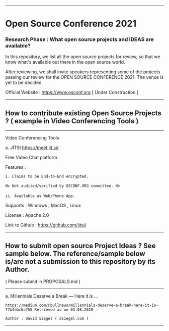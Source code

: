 ___________________________________________________________________________________________

# Open Source Conference 2021

### Research Phase : What open source projects and IDEAS are available?

In this repository, we list all the open source projects for review, so that we know what's available out there in the open source world.

After reviewing, we shall invite speakers representing some of the projects passing our review for the OPEN SOURCE CONFERENCE 2021. The venue is yet to be decided. 

Official Website : https://www.osconf.org [ Under Construction ] 

___________________________________________________________________________________________

## How to contribute existing Open Source Projects ? ( example in Video Conferencing Tools )
___________________________________________________________________________________________

Video Conferencing Tools

a. JITSI https://meet.jit.si/

Free Video Chat platform.

Features :

	i. Claims to be End-to-End encrypted. 

	👓 Not audited/verified by OSCONF.ORG committee. 👓 

	ii. Available as Web/Phone App.

Supports : Windows , MacOS , Linux

License : Apache 2.0

Link to Github : https://github.com/jitsi/


___________________________________________________________________________________________

## How to submit open source Project Ideas ? See sample below. The reference/sample below is/are not a submission to this repository by its Author.

( Please submit in PROPOSALS.md ) 
___________________________________________________________________________________________


a. Millennials Deserve a Break — Here it is … 

	https://medium.com/@pullnews/millennials-deserve-a-break-here-it-is-77b4ebc6a755 Retrieved as on 03.08.2020 

	Author : David Siegel ( dsiegel.com ) 

_________________________________________________________________
